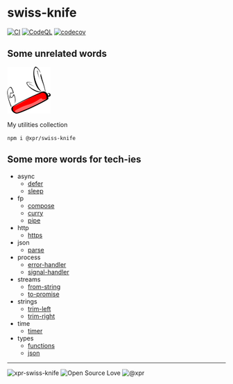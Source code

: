# swiss-knife

[![CI](https://github.com/ziv/swiss-knife/actions/workflows/main.yml/badge.svg)](https://github.com/ziv/swiss-knife/actions/workflows/main.yml)
[![CodeQL](https://github.com/ziv/swiss-knife/actions/workflows/codeql-analysis.yml/badge.svg)](https://github.com/ziv/swiss-knife/actions/workflows/codeql-analysis.yml)
[![codecov](https://codecov.io/gh/ziv/swiss-knife/branch/main/graph/badge.svg?token=R4CB8YJ18S)](https://codecov.io/gh/ziv/swiss-knife)

## Some unrelated words

![logo](assets/knife-thumb.png)

My utilities collection

```shell
npm i @xpr/swiss-knife
```

## Some more words for tech-ies
* async
  * [defer](src/async/defer.md)
  * [sleep](src/async/sleep.md)
* fp
  * [compose](src/fp/compose.md)
  * [curry](src/fp/curry.md)
  * [pipe](src/fp/pipe.md)
* http
  * [https](src/http/https.md)
* json
  * [parse](src/json/parse.md)
* process
  * [error-handler](src/process/error-handler.md)
  * [signal-handler](src/process/signal-handler.md)
* streams
  * [from-string](src/streams/from-string.md)
  * [to-promise](src/streams/from-string.md)
* strings
  * [trim-left](src/strings/trim-left.ts)
  * [trim-right](src/strings/trim-right.ts)
* time
  * [timer](src/time/timer.md)
* types
  * [functions](src/types/functions.ts)
  * [json](src/types/json.ts)

---

![xpr-swiss-knife](https://badgen.net/github/license/ziv/swiss-knife)
![Open Source Love](https://badges.frapsoft.com/os/v2/open-source.svg)
![@xpr](https://badgen.net/badge/powered%20by/@xpr/pink)

